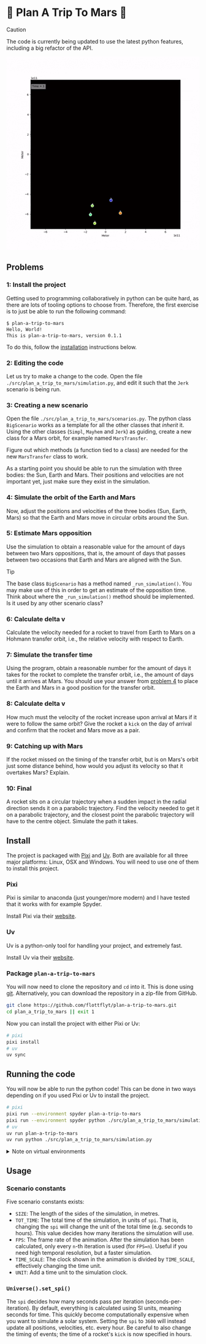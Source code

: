 # :rocket: Plan A Trip To Mars :rocket:

> [!CAUTION]
>
> The code is currently being updated to use the latest python features, including a big
> refactor of the API.

![](assets/animation.gif)

## Problems

### 1: Install the project

Getting used to programming collaboratively in python can be quite hard, as there are
lots of tooling options to choose from. Therefore, the first exercise is to just be able
to run the following command:

```console
$ plan-a-trip-to-mars
Hello, World!
This is plan-a-trip-to-mars, version 0.1.1
```

To do this, follow the [installation](#install) instructions below.

### 2: Editing the code

Let us try to make a change to the code. Open the file
`./src/plan_a_trip_to_mars/simulation.py`, and edit it such that the `Jerk` scenario is
being run.

### 3: Creating a new scenario

Open the file `./src/plan_a_trip_to_mars/scenarios.py`. The python class `BigScenario`
works as a template for all the other classes that _inherit_ it. Using the other classes
(`Simpl`, `Mayhem` and `Jerk`) as guiding, create a new class for a Mars orbit, for
example named `MarsTransfer`.

Figure out which methods (a function tied to a class) are needed for the new
`MarsTransfer` class to work.

As a starting point you should be able to run the simulation with three bodies: the Sun,
Earth and Mars. Their positions and velocities are not important yet, just make sure
they exist in the simulation.

### 4: Simulate the orbit of the Earth and Mars

Now, adjust the positions and velocities of the three bodies (Sun, Earth, Mars) so that
the Earth and Mars move in circular orbits around the Sun.

### 5: Estimate Mars opposition

Use the simulation to obtain a reasonable value for the amount of days between two Mars
oppositions, that is, the amount of days that passes between two occasions that Earth
and Mars are aligned with the Sun.

> [!TIP]
>
> The base class `BigScenario` has a method named `_run_simulation()`. You may make use
> of this in order to get an estimate of the opposition time. Think about where the
> `_run_simulation()` method should be implemented. Is it used by any other scenario
> class?

### 6: Calculate delta v

Calculate the velocity needed for a rocket to travel from Earth to Mars on a Hohmann
transfer orbit, i.e., the relative velocity with respect to Earth.

### 7: Simulate the transfer time

Using the program, obtain a reasonable number for the amount of days it takes for the
rocket to complete the transfer orbit, i.e., the amount of days until it arrives at
Mars. You should use your answer from
[problem 4](#4-simulate-the-orbit-of-the-earth-and-mars) to place the Earth and Mars in
a good position for the transfer orbit.

### 8: Calculate delta v

How much must the velocity of the rocket increase upon arrival at Mars if it were to
follow the same orbit? Give the rocket a `kick` on the day of arrival and confirm that
the rocket and Mars move as a pair.

### 9: Catching up with Mars

If the rocket missed on the timing of the transfer orbit, but is on Mars's orbit just
some distance behind, how would you adjust its velocity so that it overtakes Mars?
Explain.

### 10: Final

A rocket sits on a circular trajectory when a sudden impact in the radial direction
sends it on a parabolic trajectory. Find the velocity needed to get it on a parabolic
trajectory, and the closest point the parabolic trajectory will have to the centre
object. Simulate the path it takes.

## Install

The project is packaged with [Pixi] and [Uv]. Both are available for all three major
platforms: Linux, OSX and Windows. You will need to use one of them to install this
project.

### Pixi

Pixi is similar to anaconda (just younger/more modern) and I have tested that it works
with for example Spyder.

Install Pixi via their [website](https://pixi.sh/latest/#installation).

### Uv

Uv is a python-only tool for handling your project, and extremely fast.

Install Uv via their [website](https://docs.astral.sh/uv/getting-started/installation/).

### Package `plan-a-trip-to-mars`

You will now need to clone the repository and `cd` into it. This is done using [git].
Alternatively, you can download the repository in a zip-file from GitHub.

```bash
git clone https://github.com/flottflyt/plan-a-trip-to-mars.git
cd plan_a_trip_to_mars || exit 1
```

Now you can install the project with either Pixi or Uv:

```bash
# pixi
pixi install
# uv
uv sync
```

## Running the code

You will now be able to run the python code! This can be done in two ways depending on
if you used Pixi or Uv to install the project.

```bash
# pixi
pixi run --environment spyder plan-a-trip-to-mars
pixi run --environment spyder python ./src/plan_a_trip_to_mars/simulation.py
# uv
uv run plan-a-trip-to-mars
uv run python ./src/plan_a_trip_to_mars/simulation.py
```

<details>
<summary>Note on virtual environments</summary>

When working on a python project, the best practice is to work inside a virtual
environment. This can be confusing to begin with, but the pros massively outweighs the
cons. Many programs exist the creates and manages virtual environments, and both Pixi
and Uv will do this automatically for you!

Many good alternatives for working with python using virtual environments exist. Pick
your favourite and learn how to use it.

</details>

## Usage

### Scenario constants

Five scenario constants exists:

- `SIZE`: The length of the sides of the simulation, in metres.
- `TOT_TIME`: The total time of the simulation, in units of `spi`. That is, changing the
  `spi` will change the unit of the total time (e.g. seconds to hours). This value
  decides how many iterations the simulation will use.
- `FPS`: The frame rate of the animation. After the simulation has been calculated, only
  every `n`-th iteration is used (for `FPS=n`). Useful if you need high temporal
  resolution, but a faster simulation.
- `TIME_SCALE`: The clock shown in the animation is divided by `TIME_SCALE`, effectively
  changing the time unit.
- `UNIT`: Add a time unit to the simulation clock.

### `Universe().set_spi()`

The `spi` decides how many seconds pass per iteration (seconds-per-iteration). By
default, everything is calculated using SI units, meaning seconds for time. This quickly
become computationally expensive when you want to simulate a solar system. Setting the
`spi` to `3600` will instead update all positions, velocities, etc. every hour. Be
careful to also change the timing of events; the time of a rocket's `kick` is now
specified in hours.

[pixi]: https://pixi.sh/latest/
[uv]: https://docs.astral.sh/uv/
[git]: https://git-scm.com/
